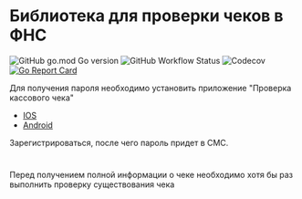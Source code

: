 # Библиотека для проверки чеков в ФНС

![GitHub go.mod Go version](https://img.shields.io/github/go-mod/go-version/spiritofsim/fns)
![GitHub Workflow Status](https://img.shields.io/github/workflow/status/spiritofsim/fns/Go)
![Codecov](https://img.shields.io/codecov/c/github/SpiritOfSim/fns)
[![Go Report Card](https://goreportcard.com/badge/github.com/spiritofsim/fns)](https://goreportcard.com/report/github.com/spiritofsim/fns) 

Для получения пароля необходимо установить приложение "Проверка касcового чека"

* [IOS](https://appsto.re/ru/TKUSfb.i)
* [Android](https://play.google.com/store/apps/details?id=ru.fns.billchecker)

Зарегистрироваться, после чего пароль придет в СМС.

# 
Перед получением полной информации о чеке необходимо хотя бы раз выполнить проверку существования чека


